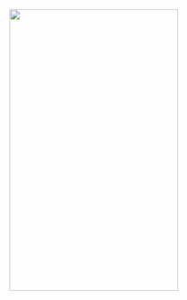 <img src="https://user-images.githubusercontent.com/25272828/125145783-6a685d80-e12b-11eb-949e-ff8ad45387b8.gif" width="300" height="500">
